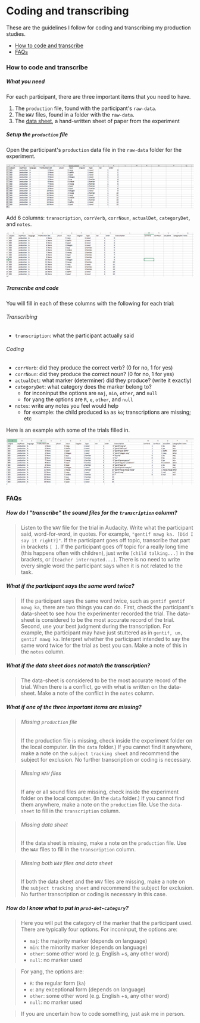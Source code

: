 
# Coding and transcribing
These are the guidelines I follow for coding and transcribing my production studies.  

- [How to code and transcribe](#how-to-code-and-transcribe)
- [FAQs](#faqs)

### How to code and transcribe
##### What you need
For each participant, there are three important items that you need to have.

1. The `production` file, found with the participant's `raw-data`.
2. The `WAV` files, found in a folder with the `raw-data`.
3. The [data sheet](https://www.dropbox.com/s/26b0jsjogheey0a/0102-inconinput-1day-pluralmorph-6733-data-sheet.docx?dl=0), a hand-written sheet of paper from the experiment

##### Setup the `production` file 
Open the participant's `production` data file in the `raw-data` folder for the experiment.

![](../static/images/transcribe-start.png)

Add 6 columns: `transcription`, `corrVerb`, `corrNoun`, `actualDet`, `categoryDet`, and `notes`.

![](../static/images/transcribe-add.png)

##### Transcribe and code
You will fill in each of these columns with the following for each trial:

###### Transcribing
- `transcription`: what the participant actually said

###### Coding
- `corrVerb`: did they produce the correct verb? (0 for no, 1 for yes)
- `corrNoun`: did they produce the correct noun? (0 for no, 1 for yes)
- `actualDet`: what marker (determiner) did they produce? (write it exactly)
- `categoryDet`: what category does the marker belong to?
  - for inconinput the options are `maj`, `min`, `other`, and `null`
  - for yang the options are `R`, `e`, `other`, and `null`
- `notes`: write any notes you feel would help
  - for example: the child produced `ka` as `ko`; transcriptions are missing; etc

Here is an example with some of the trials filled in.

![](../static/images/transcribe-filled-out.png)

### FAQs

##### How do I "transcribe" the sound files for the `transcription` column?

> Listen to the `WAV` file for the trial in Audacity. Write what the participant said, word-for-word, in quotes.  For example, `"gentif mawg ka. [Did I say it right?]"`.  If the participant goes off topic, transcribe that part in brackets `[ ]`.  If the participant goes off topic for a really long time (this happens often with children), just write `[child talking...]` in the brackets, or `[teacher interrupted...]`.  There is no need to write every single word the participant says when it is not related to the task.

##### What if the participant says the same word twice? 

> If the participant says the same word twice, such as `gentif gentif mawg ka`, there are two things you can do.  First, check the participant's data-sheet to see how the experimenter recorded the trial. The data-sheet is considered to be the most accurate record of the trial. Second, use your best judgment during the transcription.  For example, the participant may have just stuttered as in `gentif, um, gentif mawg ka`. Interpret whether the participant intended to say the same word twice for the trial as best you can.  Make a note of this in the `notes` column.

##### What if the data sheet does not match the transcription?

> The data-sheet is considered to be the most accurate record of the trial.  When there is a conflict, go with what is written on the data-sheet. Make a note of the conflict in the `notes` column.

##### What if one of the three important items are missing?

> ###### Missing `production` file
> If the production file is missing, check inside the experiment folder on the local computer.  (In the `data` folder.) If you cannot find it anywhere, make a note on the `subject tracking sheet` and recommend the subject for exclusion.  No further transcription or coding is necessary.

> ###### Missing `WAV` files
> If any or all sound files are missing, check inside the experiment folder on the local computer. (In the `data` folder.) If you cannot find them anywhere, make a note on the `production` file.  Use the `data-sheet` to fill in the `transcription` column.

> ###### Missing data sheet
> If the data sheet is missing, make a note on the `production` file.  Use the `WAV` files to fill in the `transcription` column.  

> ###### Missing both `WAV` files and data sheet
> If both the data sheet and the `WAV` files are missing, make a note on the `subject tracking sheet` and recommend the subject for exclusion.  No further transcription or coding is necessary in this case.

##### How do I know what to put in `prod-det-category`?
> Here you will put the category of the marker that the participant used.  There are typically four options.  For inconinput, the options are:
> - `maj`: the majority marker (depends on language)
> - `min`: the minority marker (depends on language)
> - `other`: some other word (e.g. English +s, any other word)
> - `null`: no marker used

> For yang, the options are:
> - `R`: the regular form (`ka`)
> - `e`: any exceptional form (depends on language)
> - `other`: some other word (e.g. English +s, any other word)
> - `null`: no marker used

> If you are uncertain how to code something, just ask me in person.










